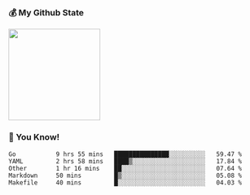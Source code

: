 ### :moneybag: My Github State

<img height="180em" src="https://github-readme-stats.vercel.app/api?username=G-Asura&show_icons=true&hide_border=true&count_private=true&include_all_commits=true" />

### :pill: You Know!
<!--START_SECTION:waka-->

```text
Go           9 hrs 55 mins   ███████████████░░░░░░░░░░   59.47 %
YAML         2 hrs 58 mins   ████▒░░░░░░░░░░░░░░░░░░░░   17.84 %
Other        1 hr 16 mins    ██░░░░░░░░░░░░░░░░░░░░░░░   07.64 %
Markdown     50 mins         █▒░░░░░░░░░░░░░░░░░░░░░░░   05.08 %
Makefile     40 mins         █░░░░░░░░░░░░░░░░░░░░░░░░   04.03 %
```

<!--END_SECTION:waka-->

<!--
**G-Asura/G-Asura** is a ✨ _special_ ✨ repository because its `README.md` (this file) appears on your GitHub profile.

Here are some ideas to get you started:

- 🔭 I’m currently working on ...
- 🌱 I’m currently learning ...
- 👯 I’m looking to collaborate on ...
- 🤔 I’m looking for help with ...
- 💬 Ask me about ...
- 📫 How to reach me: ...
- 😄 Pronouns: ...
- ⚡ Fun fact: ...
-->
